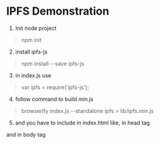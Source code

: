 # IPFS Demonstration

1) Init node project 
> npm init

2) install ipfs-js
> npm install --save ipfs-js

3) in index.js
use 
> var ipfs = require('ipfs-js');

4) follow command to build min.js
> browserify index.js --standalone ipfs > lib/ipfs.min.js

5) and you have to include in index.html like,
in head tag
<script src="./lib/ipfs.min.js"></script>
and in body tag
<script>
console.log("IPFS Object",ipfs);
</script>
